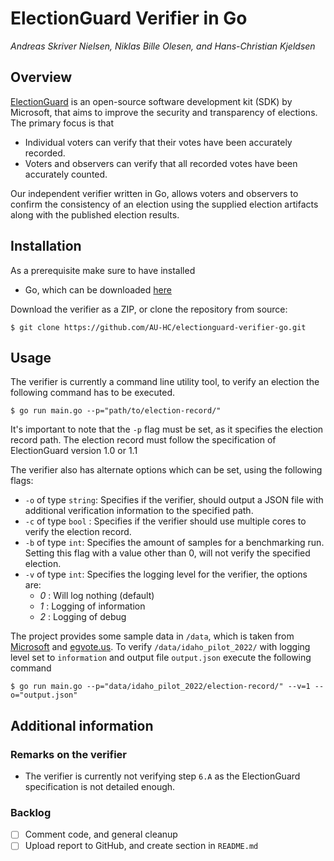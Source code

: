 # ElectionGuard Verifier in Go
*Andreas Skriver Nielsen, Niklas Bille Olesen, and Hans-Christian Kjeldsen*

## Overview
[ElectionGuard](https://github.com/microsoft/electionguard) is an open-source software development kit (SDK) by Microsoft,
that aims to improve the security and transparency of elections. The primary focus is that

- Individual voters can verify that their votes have been accurately recorded.
- Voters and observers can verify that all recorded votes have been accurately counted.

Our independent verifier written in Go, allows voters and observers to confirm the consistency of an election using the supplied election artifacts
along with the published election results.

## Installation
As a prerequisite make sure to have installed
- Go, which can be downloaded [here](https://go.dev/doc/install)

Download the verifier as a ZIP, or clone the repository from source:
```
$ git clone https://github.com/AU-HC/electionguard-verifier-go.git 
```

## Usage
The verifier is currently a command line utility tool, to verify an election the following command has to be executed.
```
$ go run main.go --p="path/to/election-record/"
```
It's important to note that the `-p` flag must be set, as it specifies the election record path. The election record
must follow the specification of ElectionGuard version 1.0 or 1.1

The verifier also has alternate options which can be set, using the following flags:
- `-o` of type `string`: Specifies if the verifier, should output a JSON file with additional verification information to the specified path.
- `-c` of type `bool` : Specifies if the verifier should use multiple cores to verify the election record.
- `-b` of type `int`: Specifies the amount of samples for a benchmarking run. Setting this flag with a value other than 0, will not verify the specified election.
- `-v` of type `int`: Specifies the logging level for the verifier, the options are:
    - *0* : Will log nothing (default)
    - *1* : Logging of information
    - *2* : Logging of debug

The project provides some sample data in `/data`, which is taken from [Microsoft](https://github.com/microsoft/electionguard/releases/tag/v1.1) and [egvote.us](https://www.egvote.us/cc/id/22). 
To verify `/data/idaho_pilot_2022/` with logging level set to `information` and output file `output.json` execute the following command
```
$ go run main.go --p="data/idaho_pilot_2022/election-record/" --v=1 --o="output.json" 
```

## Additional information
### Remarks on the verifier
* The verifier is currently not verifying step `6.A` as the ElectionGuard specification is not detailed enough.

### Backlog
- [ ] Comment code, and general cleanup
- [ ] Upload report to GitHub, and create section in `README.md`